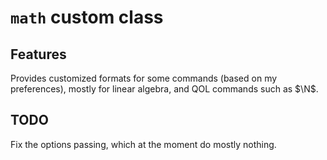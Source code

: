 # `math` custom class

## Features

Provides customized formats for some commands (based on my preferences), mostly for linear algebra, and QOL commands such as $\N$.

## TODO

Fix the options passing, which at the moment do mostly nothing.
